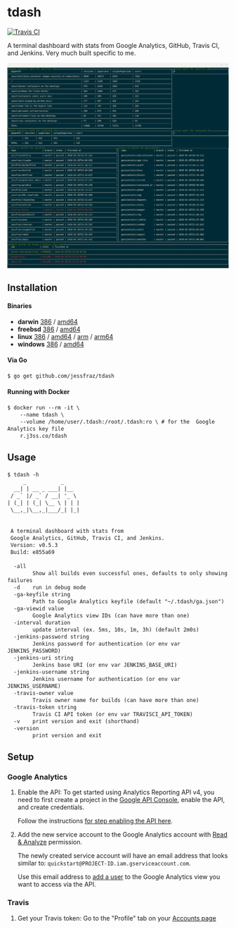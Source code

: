 # tdash

[![Travis CI](https://travis-ci.org/jessfraz/tdash.svg?branch=master)](https://travis-ci.org/jessfraz/tdash)

A terminal dashboard with stats from Google Analytics, GitHub, Travis CI, and Jenkins. Very much built specific to me.

![term.png](term.png)

## Installation

#### Binaries

- **darwin** [386](https://github.com/jessfraz/tdash/releases/download/v0.5.3/tdash-darwin-386) / [amd64](https://github.com/jessfraz/tdash/releases/download/v0.5.3/tdash-darwin-amd64)
- **freebsd** [386](https://github.com/jessfraz/tdash/releases/download/v0.5.3/tdash-freebsd-386) / [amd64](https://github.com/jessfraz/tdash/releases/download/v0.5.3/tdash-freebsd-amd64)
- **linux** [386](https://github.com/jessfraz/tdash/releases/download/v0.5.3/tdash-linux-386) / [amd64](https://github.com/jessfraz/tdash/releases/download/v0.5.3/tdash-linux-amd64) / [arm](https://github.com/jessfraz/tdash/releases/download/v0.5.3/tdash-linux-arm) / [arm64](https://github.com/jessfraz/tdash/releases/download/v0.5.3/tdash-linux-arm64)
- **windows** [386](https://github.com/jessfraz/tdash/releases/download/v0.5.3/tdash-windows-386) / [amd64](https://github.com/jessfraz/tdash/releases/download/v0.5.3/tdash-windows-amd64)

#### Via Go

```bash
$ go get github.com/jessfraz/tdash
```

#### Running with Docker

```console
$ docker run --rm -it \
    --name tdash \
    --volume /home/user/.tdash:/root/.tdash:ro \ # for the  Google Analytics key file
    r.j3ss.co/tdash
```

## Usage

```conosle
$ tdash -h
     _           _
  __| | __ _ ___| |__
 / _` |/ _` / __| '_ \
| (_| | (_| \__ \ | | |
 \__,_|\__,_|___/_| |_|


 A terminal dashboard with stats from
 Google Analytics, GitHub, Travis CI, and Jenkins.
 Version: v0.5.3
 Build: e855a69

  -all
        Show all builds even successful ones, defaults to only showing failures
  -d    run in debug mode
  -ga-keyfile string
        Path to Google Analytics keyfile (default "~/.tdash/ga.json")
  -ga-viewid value
        Google Analytics view IDs (can have more than one)
  -interval duration
        update interval (ex. 5ms, 10s, 1m, 3h) (default 2m0s)
  -jenkins-password string
        Jenkins password for authentication (or env var JENKINS_PASSWORD)
  -jenkins-uri string
        Jenkins base URI (or env var JENKINS_BASE_URI)
  -jenkins-username string
        Jenkins username for authentication (or env var JENKINS_USERNAME)
  -travis-owner value
        Travis owner name for builds (can have more than one)
  -travis-token string
        Travis CI API token (or env var TRAVISCI_API_TOKEN)
  -v    print version and exit (shorthand)
  -version
        print version and exit
```

## Setup

### Google Analytics

1. Enable the API: To get started using Analytics Reporting API v4, you need to 
    first create a project in the 
    [Google API Console](https://console.developers.google.com),
    enable the API, and create credentials.

    Follow the instructions 
    [for step enabling the API here](https://developers.google.com/anaytics/devguides/reporting/core/v4/quickstart/service-java).

2. Add the new service account to the Google Analytics account with 
    [Read & Analyze](https://support.google.com/analytics/answer/2884495) 
    permission.

    The newly created service account will have an email address that looks
    similar to: `quickstart@PROJECT-ID.iam.gserviceaccount.com`.

    Use this email address to 
    [add a user](https://support.google.com/analytics/answer/1009702) to the 
    Google Analytics view you want to access via the API. 

### Travis

1. Get your Travis token: Go to the "Profile" tab on your 
	[Accounts page](https://travis-ci.org/profile)

